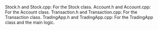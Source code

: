 Stock.h and Stock.cpp: For the Stock class.
Account.h and Account.cpp: For the Account class.
Transaction.h and Transaction.cpp: For the Transaction class.
TradingApp.h and TradingApp.cpp: For the TradingApp class and the main logic.
